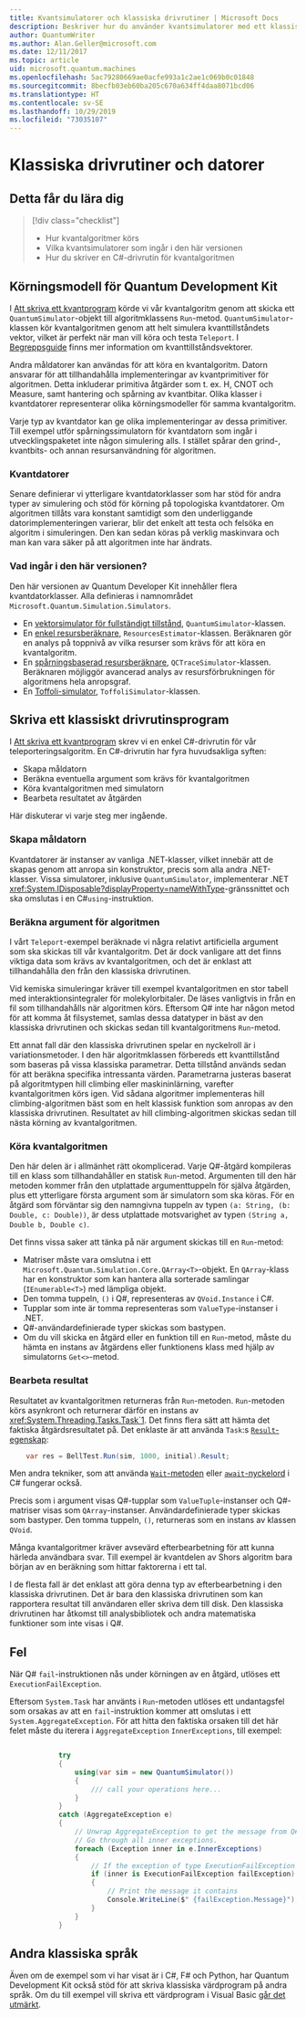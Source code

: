 ```yaml
---
title: Kvantsimulatorer och klassiska drivrutiner | Microsoft Docs
description: Beskriver hur du använder kvantsimulatorer med ett klassiskt .NET-språk, vanligtvis antingen C# eller Q#.
author: QuantumWriter
ms.author: Alan.Geller@microsoft.com
ms.date: 12/11/2017
ms.topic: article
uid: microsoft.quantum.machines
ms.openlocfilehash: 5ac79280669ae0acfe993a1c2ae1c069b0c01848
ms.sourcegitcommit: 8becfb03eb60ba205c670a634ff4daa8071bcd06
ms.translationtype: HT
ms.contentlocale: sv-SE
ms.lasthandoff: 10/29/2019
ms.locfileid: "73035107"
---
```

# <a name="classical-drivers-and-machines"></a>Klassiska drivrutiner och datorer

## <a name="what-youll-learn"></a>Detta får du lära dig

> [!div class="checklist"]
> * Hur kvantalgoritmer körs
> * Vilka kvantsimulatorer som ingår i den här versionen
> * Hur du skriver en C#-drivrutin för kvantalgoritmen

## <a name="the-quantum-development-kit-execution-model"></a>Körningsmodell för Quantum Development Kit

I [Att skriva ett kvantprogram](xref:microsoft.quantum.write-program) körde vi vår kvantalgoritm genom att skicka ett `QuantumSimulator`-objekt till algoritmklassens `Run`-metod.
`QuantumSimulator`-klassen kör kvantalgoritmen genom att helt simulera kvanttillståndets vektor, vilket är perfekt när man vill köra och testa `Teleport`.
I [Begreppsguide](xref:microsoft.quantum.concepts.intro) finns mer information om kvanttillståndsvektorer.

Andra måldatorer kan användas för att köra en kvantalgoritm.
Datorn ansvarar för att tillhandahålla implementeringar av kvantprimitiver för algoritmen.
Detta inkluderar primitiva åtgärder som t. ex. H, CNOT och Measure, samt hantering och spårning av kvantbitar.
Olika klasser i kvantdatorer representerar olika körningsmodeller för samma kvantalgoritm.

Varje typ av kvantdator kan ge olika implementeringar av dessa primitiver.
Till exempel utför spårningssimulatorn för kvantdatorn som ingår i utvecklingspaketet inte någon simulering alls.
I stället spårar den grind-, kvantbits- och annan resursanvändning för algoritmen.

### <a name="quantum-machines"></a>Kvantdatorer

Senare definierar vi ytterligare kvantdatorklasser som har stöd för andra typer av simulering och stöd för körning på topologiska kvantdatorer.
Om algoritmen tillåts vara konstant samtidigt som den underliggande datorimplementeringen varierar, blir det enkelt att testa och felsöka en algoritm i simuleringen. Den kan sedan köras på verklig maskinvara och man kan vara säker på att algoritmen inte har ändrats.

### <a name="whats-included-in-this-release"></a>Vad ingår i den här versionen?

Den här versionen av Quantum Developer Kit innehåller flera kvantdatorklasser.
Alla definieras i namnområdet `Microsoft.Quantum.Simulation.Simulators`.

* En [vektorsimulator för fullständigt tillstånd](xref:microsoft.quantum.machines.full-state-simulator), `QuantumSimulator`-klassen.
* En [enkel resursberäknare](xref:microsoft.quantum.machines.resources-estimator), `ResourcesEstimator`-klassen. Beräknaren gör en analys på toppnivå av vilka resurser som krävs för att köra en kvantalgoritm.
* En [spårningsbaserad resursberäknare](xref:microsoft.quantum.machines.qc-trace-simulator.intro), `QCTraceSimulator`-klassen. Beräknaren möjliggör avancerad analys av resursförbrukningen för algoritmens hela anropsgraf.
* En [Toffoli-simulator](xref:microsoft.quantum.machines.toffoli-simulator), `ToffoliSimulator`-klassen.

## <a name="writing-a-classical-driver-program"></a>Skriva ett klassiskt drivrutinsprogram

I [Att skriva ett kvantprogram](xref:microsoft.quantum.write-program) skrev vi en enkel C#-drivrutin för vår teleporteringsalgoritm. En C#-drivrutin har fyra huvudsakliga syften:

* Skapa måldatorn
* Beräkna eventuella argument som krävs för kvantalgoritmen
* Köra kvantalgoritmen med simulatorn
* Bearbeta resultatet av åtgärden

Här diskuterar vi varje steg mer ingående.

### <a name="constructing-the-target-machine"></a>Skapa måldatorn

Kvantdatorer är instanser av vanliga .NET-klasser, vilket innebär att de skapas genom att anropa sin konstruktor, precis som alla andra .NET-klasser.
Vissa simulatorer, inklusive `QuantumSimulator`, implementerar .NET <xref:System.IDisposable?displayProperty=nameWithType>-gränssnittet och ska omslutas i en C#`using`-instruktion.

### <a name="computing-arguments-for-the-algorithm"></a>Beräkna argument för algoritmen

I vårt `Teleport`-exempel beräknade vi några relativt artificiella argument som ska skickas till vår kvantalgoritm.
Det är dock vanligare att det finns viktiga data som krävs av kvantalgoritmen, och det är enklast att tillhandahålla den från den klassiska drivrutinen.

Vid kemiska simuleringar kräver till exempel kvantalgoritmen en stor tabell med interaktionsintegraler för molekylorbitaler.
De läses vanligtvis in från en fil som tillhandahålls när algoritmen körs.
Eftersom Q# inte har någon metod för att komma åt filsystemet, samlas dessa datatyper in bäst av den klassiska drivrutinen och skickas sedan till kvantalgoritmens `Run`-metod.

Ett annat fall där den klassiska drivrutinen spelar en nyckelroll är i variationsmetoder.
I den här algoritmklassen förbereds ett kvanttillstånd som baseras på vissa klassiska parametrar. Detta tillstånd används sedan för att beräkna specifika intressanta värden.
Parametrarna justeras baserat på algoritmtypen hill climbing eller maskininlärning, varefter kvantalgoritmen körs igen.
Vid sådana algoritmer implementeras hill climbing-algoritmen bäst som en helt klassisk funktion som anropas av den klassiska drivrutinen. Resultatet av hill climbing-algoritmen skickas sedan till nästa körning av kvantalgoritmen.

### <a name="running-the-quantum-algorithm"></a>Köra kvantalgoritmen

Den här delen är i allmänhet rätt okomplicerad.
Varje Q#-åtgärd kompileras till en klass som tillhandahåller en statisk `Run`-metod.
Argumenten till den här metoden kommer från den utplattade argumenttuppeln för själva åtgärden, plus ett ytterligare första argument som är simulatorn som ska köras. För en åtgärd som förväntar sig den namngivna tuppeln av typen `(a: String, (b: Double, c: Double))`, är dess utplattade motsvarighet av typen `(String a, Double b, Double c)`.


Det finns vissa saker att tänka på när argument skickas till en `Run`-metod:

* Matriser måste vara omslutna i ett `Microsoft.Quantum.Simulation.Core.QArray<T>`-objekt.
    En `QArray`-klass har en konstruktor som kan hantera alla sorterade samlingar (`IEnumerable<T>`) med lämpliga objekt.
* Den tomma tuppeln, `()` i Q#, representeras av `QVoid.Instance` i C#.
* Tupplar som inte är tomma representeras som `ValueType`-instanser i .NET.
* Q#-användardefinierade typer skickas som bastypen.
* Om du vill skicka en åtgärd eller en funktion till en `Run`-metod, måste du hämta en instans av åtgärdens eller funktionens klass med hjälp av simulatorns `Get<>`-metod.

### <a name="processing-the-results"></a>Bearbeta resultat

Resultatet av kvantalgoritmen returneras från `Run`-metoden.
`Run`-metoden körs asynkront och returnerar därför en instans av <xref:System.Threading.Tasks.Task`1>.
Det finns flera sätt att hämta det faktiska åtgärdsresultatet på. Det enklaste är att använda `Task`:s [`Result`-egenskap](https://docs.microsoft.com/dotnet/api/system.threading.tasks.task-1.result):

```csharp
    var res = BellTest.Run(sim, 1000, initial).Result;
```
Men andra tekniker, som att använda [`Wait`-metoden](https://docs.microsoft.com/dotnet/api/system.threading.tasks.task.wait) eller [`await`-nyckelord](https://docs.microsoft.com/dotnet/csharp/language-reference/keywords/await) i C# fungerar också.

Precis som i argument visas Q#-tupplar som `ValueTuple`-instanser och Q#-matriser visas som `QArray`-instanser.
Användardefinierade typer skickas som bastyper.
Den tomma tuppeln, `()`, returneras som en instans av klassen `QVoid`.

Många kvantalgoritmer kräver avsevärd efterbearbetning för att kunna härleda användbara svar.
Till exempel är kvantdelen av Shors algoritm bara början av en beräkning som hittar faktorerna i ett tal.

I de flesta fall är det enklast att göra denna typ av efterbearbetning i den klassiska drivrutinen.
Det är bara den klassiska drivrutinen som kan rapportera resultat till användaren eller skriva dem till disk.
Den klassiska drivrutinen har åtkomst till analysbibliotek och andra matematiska funktioner som inte visas i Q#.


## <a name="failures"></a>Fel

När Q# `fail`-instruktionen nås under körningen av en åtgärd, utlöses ett `ExecutionFailException`.

Eftersom `System.Task` har använts i `Run`-metoden utlöses ett undantagsfel som orsakas av att en `fail`-instruktion kommer att omslutas i ett `System.AggregateException`.
För att hitta den faktiska orsaken till det här felet måste du iterera i `AggregateException` 
`InnerExceptions`, till exempel:

```csharp

            try
            {
                using(var sim = new QuantumSimulator())
                {
                    /// call your operations here...
                }
            }
            catch (AggregateException e)
            {
                // Unwrap AggregateException to get the message from Q# fail statement.
                // Go through all inner exceptions.
                foreach (Exception inner in e.InnerExceptions)
                {
                    // If the exception of type ExecutionFailException
                    if (inner is ExecutionFailException failException)
                    {
                        // Print the message it contains
                        Console.WriteLine($" {failException.Message}");
                    }
                }
            }
```

## <a name="other-classical-languages"></a>Andra klassiska språk

Även om de exempel som vi har visat är i C#, F# och Python, har Quantum Development Kit också stöd för att skriva klassiska värdprogram på andra språk.
Om du till exempel vill skriva ett värdprogram i Visual Basic [går det utmärkt](https://github.com/tcNickolas/MiscQSharp/blob/master/Quantum_VBNet/README.md#using-q-with-visual-basic-net).
